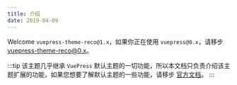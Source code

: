 ```yaml
---
title: 介绍
date: 2019-04-09
---
```


Welcome `vuepress-theme-reco@1.x`，如果你正在使用 `vuepress@0.x`，请移步 [vuepress-theme-reco@0.x](/views/0.x/)。

:::tip
该主题几乎继承 `VuePress` 默认主题的一切功能，所以本文档只负责介绍该主题扩展的功能，如果您想要了解默认主题的一些功能，请移步 [官方文档](https://v1.vuepress.vuejs.org/zh/theme/default-theme-config.html)。
:::